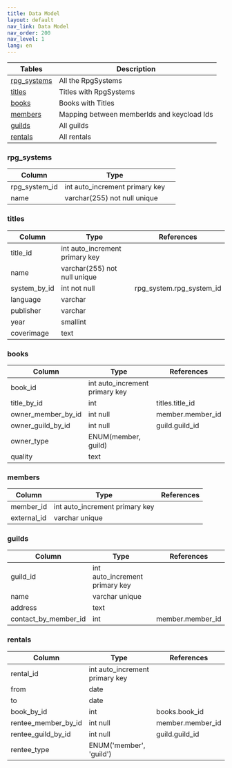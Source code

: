 ```yaml
---
title: Data Model
layout: default
nav_link: Data Model
nav_order: 200
nav_level: 1
lang: en
---
```


| Tables | Description |
|-------------|--------------------------------------------|
| [rpg_systems](#rpg_systems) | All the RpgSystems |
| [titles](#titles) | Titles with RpgSystems |
| [books](#books) | Books with Titles |
| [members](#members) | Mapping between memberIds and keycload Ids |
| [guilds](#guilds) | All guilds |
| [rentals](#rentals) | All rentals |

### rpg_systems

| Column | Type | |
|--------|--------------------------------|--|
| rpg_system_id | int auto_increment primary key |
| name | varchar(255) not null unique |

### titles

| Column | Type | References |
|------------|--------------------------------|---------------|
| title_id | int auto_increment primary key |  |
| name | varchar(255) not null unique |  |
| system_by_id | int not null | rpg_system.rpg_system_id |
| language | varchar |  |
| publisher | varchar |  |
| year | smallint |  |
| coverimage | text |  |

### books

| Column | Type | References |
|------------|--------------------------------|---------------------|
| book_id | int auto_increment primary key |  |
| title_by_id | int | titles.title_id |
| owner_member_by_id | int null | member.member_id |
| owner_guild_by_id | int null | guild.guild_id |
| owner_type | ENUM(member, guild) |  |
| quality | text |  |

### members

| Column | Type | References |
|-------------|--------------------------------|---------------------|
| member_id | int auto_increment primary key |  |
| external_id | varchar unique |  |

### guilds

| Column | Type | References |
|------------|--------------------------------|------------|
| guild_id | int auto_increment primary key |  |
| name | varchar unique |  |
| address | text |  |
| contact_by_member_id | int  | member.member_id |

### rentals

| Column | Type | References |
|-------------|--------------------------------|---------------------|
| rental_id | int auto_increment primary key |  |
| from | date |  |
| to | date |  |
| book_by_id | int  | books.book_id |
| rentee_member_by_id | int null | member.member_id |
| rentee_guild_by_id | int null | guild.guild_id |
| rentee_type | ENUM('member', 'guild') |  |

